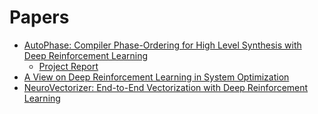 # Papers
* [AutoPhase: Compiler Phase-Ordering for High Level Synthesis with Deep Reinforcement Learning](https://arxiv.org/abs/1901.04615)  
  * [Project Report](https://drive.google.com/file/d/1ULcwaeHpUmhS46rmLWCorUgnY0jGyGBY/view?usp=sharing)
* [A View on Deep Reinforcement Learning in System Optimization](https://arxiv.org/abs/1908.01275)
* [NeuroVectorizer: End-to-End Vectorization with Deep Reinforcement Learning](https://arxiv.org/abs/1909.13639)
